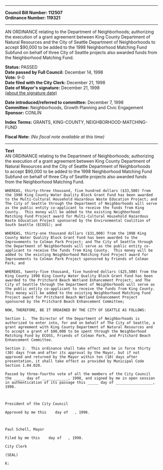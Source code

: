 * * * * *  
  
**Council Bill Number: [](#h0)[](#h2)112507**   
**Ordinance Number: 119321**  
  
* * * * *  
  
AN ORDINANCE relating to the Department of Neighborhoods; authorizing the execution of a grant agreement between King County Department of Natural Resources and the City of Seattle Department of Neighborhoods to accept $90,000 to be added to the 1998 Neighborhood Matching Fund Subfund on behalf of three City of Seattle projects also awarded funds from the Neighborhood Matching Fund.  
  
**Status:** PASSED   
**Date passed by Full Council:** December 14, 1998   
**Vote:** 9-0   
**Date filed with the City Clerk:** December 21, 1998   
**Date of Mayor's signature:** December 21, 1998   
[(about the signature date)](/~public/approvaldate.htm)   
  
  
**Date introduced/referred to committee:** December 7, 1998   
**Committee:** Neighborhoods, Growth Planning and Civic Engagement   
**Sponsor:** CONLIN   
  
**Index Terms:** GRANTS, KING-COUNTY, NEIGHBORHOOD-MATCHING-FUND  
  
**Fiscal Note:** *(No fiscal note available at this time)*  
  
* * * * *  
  
**Text**  
    AN ORDINANCE relating to the Department of Neighborhoods; authorizing  
    the execution of a grant agreement between King County Department of  
    Natural Resources and the City of Seattle Department of Neighborhoods  
    to accept $90,000 to be added to the 1998 Neighborhood Matching Fund  
    Subfund on behalf of three City of Seattle projects also awarded funds  
    from the Neighborhood Matching Fund.  
  
    WHEREAS, thirty-three thousand, five hundred dollars ($33,500) from  
    the 1998 King County Water Quality Block Grant Fund has been awarded  
    to the Multi-Cultural Household Hazardous Waste Education Project; and  
    The City of Seattle through the Department of Neighborhoods will serve  
    as the public entity co-applicant to receive the funds from King  
    County.  This money will be added to the existing Neighborhood  
    Matching Fund Project award for Multi-Cultural Household Hazardous  
    Waste Education Project sponsored by the Environmental Coalition of  
    South Seattle (ECOSS); and  
  
    WHEREAS, thirty-one thousand dollars ($31,000) from the 1998 King  
    County Water Quality Block Grant Fund has been awarded to the  
    Improvements to Colman Park Project; and The City of Seattle through  
    the Department of Neighborhoods will serve as the public entity co-  
    applicant to receive the funds from King County.  This money will be  
    added to the existing Neighborhood Matching Fund Project award for  
    Improvements to Colman Park Project sponsored by Friends of Colman  
    Park; and  
  
    WHEREAS, twenty-five thousand, five hundred dollars ($25,500) from the  
    King County 1998 King County Water Quality Block Grant Fund has been  
    awarded to the Pritchard Beach Wetland Enhancement Project; and The  
    City of Seattle through the Department of Neighborhoods will serve as  
    the public entity co-applicant to receive the funds from King County.  
    This money will be added to the existing Neighborhood Matching Fund  
    Project award for Pritchard Beach Wetland Enhancement Project  
    sponsored by the Pritchard Beach Enhancement Committee;  
  
    NOW, THEREFORE, BE IT ORDAINED BY THE CITY OF SEATTLE AS FOLLOWS:  
  
    Section 1.  The Director of the Department of Neighborhoods is  
    authorized to enter into, for and on behalf of The City of Seattle, a  
    grant agreement with King County Department of Natural Resources and  
    to accept a grant of $90,000 to be spent through the Neighborhood  
    Matching Fund by ECOSS, Friends of Colman Park, and Pritchard Beach  
    Enhancement Committee.  
  
    Section 2.  This ordinance shall take effect and be in force thirty  
    (30) days from and after its approval by the Mayor, but if not  
    approved and returned by the Mayor within ten (10) days after  
    presentation, it shall take effect as provided by Municipal Code  
    Section 1.04.020.  
  
    Passed by three-fourths vote of all the members of the City Council  
    the _____ day of ____________, 1998, and signed by me in open session  
    in authentication of its passage this _____ day of _________________,  
    1998.  
  
        
  
    President of the City Council  
  
    Approved by me this    day of   , 1998.  
  
          
  
    Paul Schell, Mayor  
  
    Filed by me this    day of   , 1998.  
  
    City Clerk  
  
    (SEAL)  
  
    K:  
